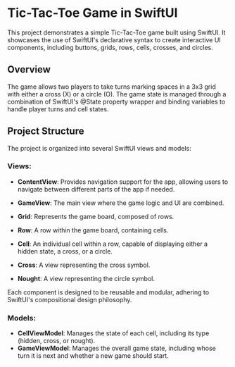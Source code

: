 # Tic-Tac-Toe Game in SwiftUI

This project demonstrates a simple Tic-Tac-Toe game built using SwiftUI. It showcases the use of SwiftUI's declarative syntax to create interactive UI components, including buttons, grids, rows, cells, crosses, and circles.

## Overview
The game allows two players to take turns marking spaces in a 3x3 grid with either a cross (X) or a circle (O). The game state is managed through a combination of SwiftUI's @State property wrapper and binding variables to handle player turns and cell states.

## Project Structure
The project is organized into several SwiftUI views and models:

### Views:
- **ContentView**: Provides navigation support for the app, allowing users to navigate between different parts of the app if needed.

- **GameView**: The main view where the game logic and UI are combined.

- **Grid**: Represents the game board, composed of rows.

- **Row**: A row within the game board, containing cells.

- **Cell**: An individual cell within a row, capable of displaying either a hidden state, a cross, or a circle.

- **Cross**: A view representing the cross symbol.

- **Nought**: A view representing the circle symbol.

Each component is designed to be reusable and modular, adhering to SwiftUI's compositional design philosophy.

### Models:

- **CellViewModel**: Manages the state of each cell, including its type (hidden, cross, or nought).
- **GameViewModel**: Manages the overall game state, including whose turn it is next and whether a new game should start.
